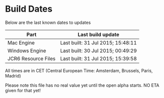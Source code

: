 # Build Dates

Below are the last known dates to updates

Part | Last build update
-----|-----
Mac Engine | Last built: 31 Jul 2015; 15:48:11
Windows Engine | Last built: 30 Jul 2015; 00:49:29
JCR6 Resource Files | Last built: 31 Jul 2015; 15:39:58
All times are in CET (Central European Time: Amsterdam, Brussels, Paris, Madrid)


Please note this file has no real value yet until the open alpha starts. NO ETA given for that yet!

